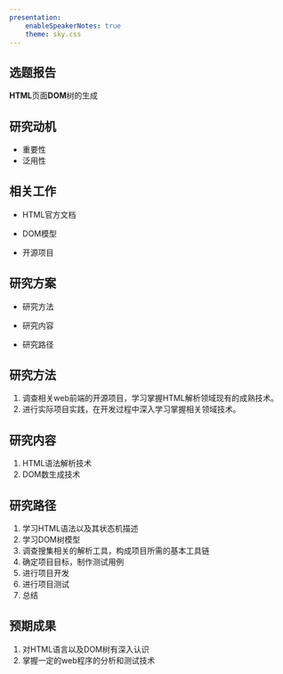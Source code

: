```yaml
---
presentation:
    enableSpeakerNotes: true 
    theme: sky.css
---
```



<!-- slide -->

## **选题报告**

**HTML**页面**DOM**树的生成

<!-- slide -->

## **研究动机**

- 重要性 <!-- .element: class="fragment" data-fragment-index="1" -->
- 泛用性 <!-- .element: class="fragment" data-fragment-index="2" -->


<!-- slide -->

## **相关工作**
- HTML官方文档 <!-- .element: class="fragment" data-fragment-index="1" -->

- DOM模型 <!-- .element: class="fragment" data-fragment-index="2" -->

- 开源项目 <!-- .element: class="fragment" data-fragment-index="3" -->


<!-- slide -->

## **研究方案**
- 研究方法 <!-- .element: class="fragment" data-fragment-index="1" -->

- 研究内容 <!-- .element: class="fragment" data-fragment-index="2" -->

- 研究路径 <!-- .element: class="fragment" data-fragment-index="3" -->

<!-- slide vertical=true -->
        
## **研究方法**
1. 调查相关web前端的开源项目，学习掌握HTML解析领域现有的成熟技术。
2. 进行实际项目实践，在开发过程中深入学习掌握相关领域技术。

<!-- slide vertical=true -->

## 研究内容
1. HTML语法解析技术
2. DOM数生成技术
<!-- slide vertical=true -->

## 研究路径

1. 学习HTML语法以及其状态机描述
2. 学习DOM树模型
3. 调查搜集相关的解析工具，构成项目所需的基本工具链
4. 确定项目目标，制作测试用例
5. 进行项目开发
6. 进行项目测试
7. 总结

<!-- slide -->

## 预期成果

1. 对HTML语言以及DOM树有深入认识
2. 掌握一定的web程序的分析和测试技术
